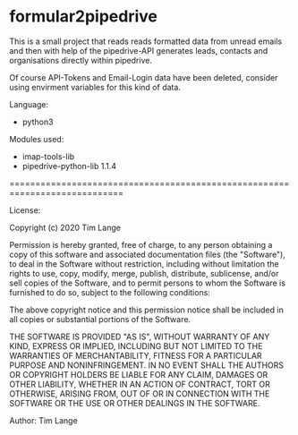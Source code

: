 # formular2pipedrive

This is a small project that reads reads formatted data from unread emails and then with help of the pipedrive-API generates leads, contacts and organisations directly within pipedrive.

Of course API-Tokens and Email-Login data have been deleted, consider using envirment variables for this kind of data.

Language: 
  - python3
  
Modules used:
  - imap-tools-lib
  - pipedrive-python-lib 1.1.4 

============================================================================

License:

Copyright (c) 2020 Tim Lange

Permission is hereby granted, free of charge, to any person obtaining a copy
of this software and associated documentation files (the "Software"), to deal
in the Software without restriction, including without limitation the rights
to use, copy, modify, merge, publish, distribute, sublicense, and/or sell
copies of the Software, and to permit persons to whom the Software is
furnished to do so, subject to the following conditions:

The above copyright notice and this permission notice shall be included in all
copies or substantial portions of the Software.

THE SOFTWARE IS PROVIDED "AS IS", WITHOUT WARRANTY OF ANY KIND, EXPRESS OR
IMPLIED, INCLUDING BUT NOT LIMITED TO THE WARRANTIES OF MERCHANTABILITY,
FITNESS FOR A PARTICULAR PURPOSE AND NONINFRINGEMENT. IN NO EVENT SHALL THE
AUTHORS OR COPYRIGHT HOLDERS BE LIABLE FOR ANY CLAIM, DAMAGES OR OTHER
LIABILITY, WHETHER IN AN ACTION OF CONTRACT, TORT OR OTHERWISE, ARISING FROM,
OUT OF OR IN CONNECTION WITH THE SOFTWARE OR THE USE OR OTHER DEALINGS IN THE
SOFTWARE.


Author:
Tim Lange
   
